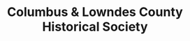 ---
layout: repo
title: "Columbus & Lowndes County Historical Society"
id: 23793
permalink: repos/23793/
---